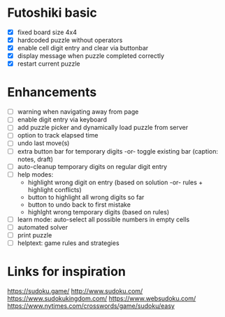# Futoshiki basic
- [x] fixed board size 4x4
- [x] hardcoded puzzle without operators
- [x] enable cell digit entry and clear via buttonbar
- [x] display message when puzzle completed correctly
- [x] restart current puzzle

# Enhancements
- [ ] warning when navigating away from page
- [ ] enable digit entry via keyboard
- [ ] add puzzle picker and dynamically load puzzle from server
- [ ] option to track elapsed time
- [ ] undo last move(s)
- [ ] extra button bar for temporary digits -or- toggle existing bar (caption: notes, draft)
- [ ] auto-cleanup temporary digits on regular digit entry
- [ ] help modes:
  - highlight wrong digit on entry (based on solution -or- rules + highlight conflicts)
  - button to highlight all wrong digits so far
  - button to undo back to first mistake
  - highlght wrong temporary digits (based on rules)
- [ ] learn mode: auto-select all possible numbers in empty cells
- [ ] automated solver
- [ ] print puzzle
- [ ] helptext: game rules and strategies

# Links for inspiration
https://sudoku.game/
http://www.sudoku.com/
https://www.sudokukingdom.com/
https://www.websudoku.com/
https://www.nytimes.com/crosswords/game/sudoku/easy
